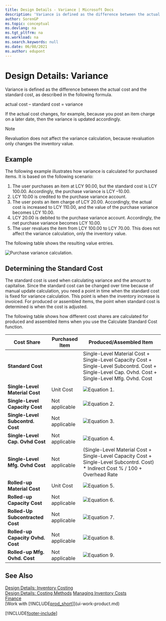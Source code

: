 ```yaml
---
title: Design Details - Variance | Microsoft Docs
description: 'Variance is defined as the difference between the actual cost and the standard cost, as described in the following formula.'
author: SorenGP
ms.topic: conceptual
ms.devlang: na
ms.tgt_pltfrm: na
ms.workload: na
ms.search.keywords: null
ms.date: 06/08/2021
ms.author: edupont
---
```

# <a name="design-details-variance"></a><a name="design-details-variance"></a><a name="design-details-variance"></a>Design Details: Variance
Variance is defined as the difference between the actual cost and the standard cost, as described in the following formula.  

 actual cost – standard cost = variance  

 If the actual cost changes, for example, because you post an item charge on a later date, then the variance is updated accordingly.  

> [!NOTE]  
>  Revaluation does not affect the variance calculation, because revaluation only changes the inventory value.  

## <a name="example"></a><a name="example"></a><a name="example"></a>Example
 The following example illustrates how variance is calculated for purchased items. It is based on the following scenario:  

1.  The user purchases an item at LCY 90.00, but the standard cost is LCY 100.00. Accordingly, the purchase variance is LCY –10.00.  
2.  LCY 10.00 is credited to the purchase variance account.  
3.  The user posts an item charge of LCY 20.00. Accordingly, the actual cost is increased to LCY 110.00, and the value of the purchase variance becomes LCY 10.00.  
4.  LCY 20.00 is debited to the purchase variance account. Accordingly, the net purchase variance becomes LCY 10.00.  
5.  The user revalues the item from LCY 100.00 to LCY 70.00. This does not affect the variance calculation, only the inventory value.  

 The following table shows the resulting value entries.  

 ![Purchase variance calculation.](media/design_details_inventory_costing_11_purchase_variance.png "Purchase variance calculation")  

## <a name="determining-the-standard-cost"></a><a name="determining-the-standard-cost"></a><a name="determining-the-standard-cost"></a>Determining the Standard Cost
 The standard cost is used when calculating variance and the amount to capitalise. Since the standard cost can be changed over time because of manual update calculation, you need a point in time when the standard cost is fixed for variance calculation. This point is when the inventory increase is invoiced. For produced or assembled items, the point when standard cost is determined is when the cost is adjusted.  

 The following table shows how different cost shares are calculated for produced and assembled items when you use the Calculate Standard Cost function.  

|Cost Share|Purchased Item|Produced/Assembled Item|  
|----------------|--------------------|------------------------------|  
|**Standard Cost**||Single-Level Material Cost + Single-Level Capacity Cost + Single-Level Subcontrd. Cost + Single-Level Cap. Ovhd. Cost + Single-Level Mfg. Ovhd. Cost|  
|**Single-Level Material Cost**|Unit Cost|![Equation 1.](media/design_details_inventory_costing_11_equation_1.png "Equation 1")|  
|**Single-Level Capacity Cost**|Not applicable|![Equation 2.](media/design_details_inventory_costing_11_equation_2.png "Equation 2")|  
|**Single-Level Subcontrd. Cost**|Not applicable|![Equation 3.](media/design_details_inventory_costing_11_equation_3.png "Equation 3")|  
|**Single-Level Cap. Ovhd Cost**|Not applicable|![Equation 4.](media/design_details_inventory_costing_11_equation_4.png "Equation 4")|  
|**Single-Level Mfg. Ovhd Cost**|Not applicable|(Single-Level Material Cost + Single-Level Capacity Cost + Single-Level Subcontrd. Cost) * Indirect Cost % / 100 + Overhead Rate|  
|**Rolled-up Material Cost**|Unit Cost|![Equation 5.](media/design_details_inventory_costing_11_equation_5.png "Equation 5")|  
|**Rolled-up Capacity Cost**|Not applicable|![Equation 6.](media/design_details_inventory_costing_11_equation_6.png "Equation 6")|  
|**Rolled-Up Subcontracted Cost**|Not applicable|![Equation 7.](media/design_details_inventory_costing_11_equation_7.png "Equation 7")|  
|**Rolled-up Capacity Ovhd. Cost**|Not applicable|![Equation 8.](media/design_details_inventory_costing_11_equation_8.png "Equation 8")|  
|**Rolled-up Mfg. Ovhd. Cost**|Not applicable|![Equation 9.](media/design_details_inventory_costing_11_equation_9.png "Equation 9")|  

## <a name="see-also"></a><a name="see-also"></a><a name="see-also"></a>See Also
 [Design Details: Inventory Costing](design-details-inventory-costing.md)   
 [Design Details: Costing Methods](design-details-costing-methods.md) [Managing Inventory Costs](finance-manage-inventory-costs.md)  
 [Finance](finance.md)  
 [Work with [!INCLUDE[prod_short](includes/prod_short.md)]](ui-work-product.md)


[!INCLUDE[footer-include](includes/footer-banner.md)]
